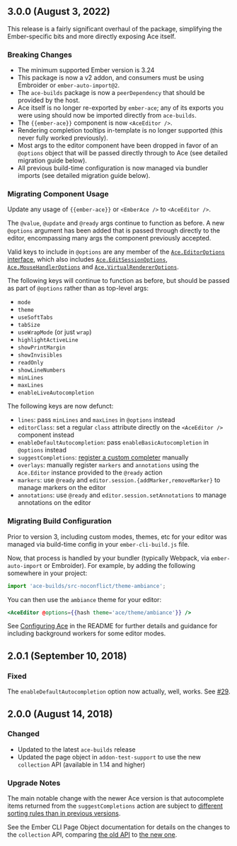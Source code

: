## 3.0.0 (August 3, 2022)

This release is a fairly significant overhaul of the package, simplifying the Ember-specific bits and more directly exposing Ace itself.

### Breaking Changes
- The minimum supported Ember version is 3.24
- This package is now a v2 addon, and consumers must be using Embroider or `ember-auto-import@2`.
- The `ace-builds` package is now a `peerDependency` that should be provided by the host.
- Ace itself is no longer re-exported by `ember-ace`; any of its exports you were using should now be imported directly from `ace-builds`.
- The `{{ember-ace}}` component is now `<AceEditor />`.
- Rendering completion tooltips in-template is no longer supported (this never fully worked previously).
- Most args to the editor component have been dropped in favor of an `@options` object that will be passed directly through to Ace (see detailed migration guide below).
- All previous build-time configuration is now managed via bundler imports (see detailed migration guide below).

### Migrating Component Usage

Update any usage of `{{ember-ace}}` or `<EmberAce />` to `<AceEditor />`.

The `@value`, `@update` and `@ready` args continue to function as before. A new `@options` argument has been added that is passed through directly to the editor, encompassing many args the component previously accepted.

Valid keys to include in `@options` are any member of the [`Ace.EditorOptions` interface](https://github.com/ajaxorg/ace/blob/f7432f5264102b40e48dab1e948f47e195fc1459/ace.d.ts#L205-L223), which also includes [`Ace.EditSessionOptions`](https://github.com/ajaxorg/ace/blob/f7432f5264102b40e48dab1e948f47e195fc1459/ace.d.ts#L157-L170), [`Ace.MouseHandlerOptions`](https://github.com/ajaxorg/ace/blob/f7432f5264102b40e48dab1e948f47e195fc1459/ace.d.ts#L197-L203) and [`Ace.VirtualRendererOptions`](https://github.com/ajaxorg/ace/blob/f7432f5264102b40e48dab1e948f47e195fc1459/ace.d.ts#L172-L195).

The following keys will continue to function as before, but should be passed as part of `@options` rather than as top-level args:
 - `mode`
 - `theme`
 - `useSoftTabs`
 - `tabSize`
 - `useWrapMode` (or just `wrap`)
 - `highlightActiveLine`
 - `showPrintMargin`
 - `showInvisibles`
 - `readOnly`
 - `showLineNumbers`
 - `minLines`
 - `maxLines`
 - `enableLiveAutocompletion`

The following keys are now defunct:
 - `lines`: pass `minLines` and `maxLines` in `@options` instead
 - `editorClass`: set a regular `class` attribute directly on the `<AceEditor />` component instead
 - `enableDefaultAutocompletion`: pass `enableBasicAutocompletion` in `@options` instead
 - `suggestCompletions`: [register a custom completer](https://jsitor.com/tdQTZKMlU) manually
 - `overlays`: manually register `markers` and `annotations` using the `Ace.Editor` instance provided to the `@ready` action
 - `markers`: use `@ready` and `editor.session.{addMarker,removeMarker}` to manage markers on the editor
 - `annotations`: use `@ready` and `editor.session.setAnnotations` to manage annotations on the editor

### Migrating Build Configuration

Prior to version 3, including custom modes, themes, etc for your editor was managed via build-time config in your `ember-cli-build.js` file.

Now, that process is handled by your bundler (typically Webpack, via `ember-auto-import` or Embroider). For example, by adding the following somewhere in your project:

```ts
import 'ace-builds/src-noconflict/theme-ambiance';
```

You can then use the `ambiance` theme for your editor:

```hbs
<AceEditor @options={{hash theme='ace/theme/ambiance'}} />
```

See [Configuring Ace](README.md#configuring-ace) in the README for further details and guidance for including background workers for some editor modes.

## 2.0.1 (September 10, 2018)
### Fixed
The `enableDefaultAutocompletion` option now actually, well, works. See [#29](https://github.com/dfreeman/ember-ace/issues/29).

## 2.0.0 (August 14, 2018)
### Changed
- Updated to the latest `ace-builds` release
- Updated the page object in `addon-test-support` to use the new `collection` API (available in 1.14 and higher)

### Upgrade Notes
The main notable change with the newer Ace version is that autocomplete items returned from the `suggestCompletions` action are subject to [different sorting rules than in previous versions](https://github.com/ajaxorg/ace/blob/b7554f698fbae97ab410ae97a7b986d40cbd36fb/lib/ace/autocomplete.js#L462-L465).

See the Ember CLI Page Object documentation for details on the changes to the `collection` API, comparing [the old API](http://ember-cli-page-object.js.org/docs/v1.13.x/api/collection) to [the new one](http://ember-cli-page-object.js.org/docs/v1.14.x/api/collection).
